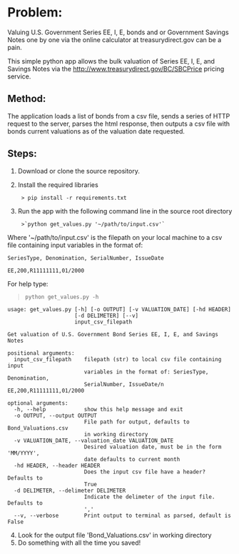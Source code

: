 

# Problem:

Valuing U.S. Government Series EE, I, E, bonds and or Government Savings Notes one by one via the online calculator at treasurydirect.gov can be a pain.

This simple python app allows the bulk valuation of Series EE, I, E, and Savings Notes via the http://www.treasurydirect.gov/BC/SBCPrice pricing service.


## Method:
The application loads a list of bonds from a csv file, sends a series of HTTP request to the server, parses the html response, then outputs a csv file with bonds current valuations as of the valuation date requested.

## Steps:

1. Download or clone the source repository.
2. Install the required libraries

        > pip install -r requirements.txt

3. Run the app with the following command line in the source root directory

        >`python get_values.py '~/path/to/input.csv'`

Where '~/path/to/input.csv' is the filepath on your local machine to a csv file containing input variables in the format of:

`SeriesType, Denomination, SerialNumber, IssueDate`

`EE,200,R11111111,01/2000`

For help type:

>`python get_values.py -h`

```
usage: get_values.py [-h] [-o OUTPUT] [-v VALUATION_DATE] [-hd HEADER]
                     [-d DELIMETER] [--v]
                     input_csv_filepath

Get valuation of U.S. Government Bond Series EE, I, E, and Savings Notes

positional arguments:
  input_csv_filepath    filepath (str) to local csv file containing input
                        variables in the format of: SeriesType, Denomination,
                        SerialNumber, IssueDate/n EE,200,R11111111,01/2000

optional arguments:
  -h, --help            show this help message and exit
  -o OUTPUT, --output OUTPUT
                        File path for output, defaults to Bond_Valuations.csv
                        in working directory
  -v VALUATION_DATE, --valuation_date VALUATION_DATE
                        Desired valuation date, must be in the form 'MM/YYYY',
                        date defaults to current month
  -hd HEADER, --header HEADER
                        Does the input csv file have a header? Defaults to
                        True
  -d DELIMETER, --delimeter DELIMETER
                        Indicate the delimeter of the input file. Defaults to
                        ','
  --v, --verbose        Print output to terminal as parsed, default is False
```

4. Look for the output file 'Bond_Valuations.csv' in working directory
5. Do something with all the time you saved!





